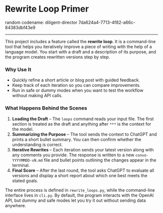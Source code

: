 # Rewrite Loop Primer

random codename: diligent-director 7da624a4-7713-4f82-a66c-84383dbf43e9

***

This project includes a feature called the **rewrite loop**. It is a command-line tool that helps you iteratively improve a piece of writing with the help of a language model. You start with a draft and a description of its purpose, and the program creates rewritten versions step by step.

### Why Use It

- Quickly refine a short article or blog post with guided feedback.
- Keep track of each iteration so you can compare improvements.
- Run in safe or dummy modes when you want to test the workflow without making API calls.

### What Happens Behind the Scenes

1. **Loading the Draft** – The `loops` command reads your input file. The first section is treated as the draft and anything after `***` is the context for the model.
2. **Summarizing the Purpose** – The tool sends the context to ChatGPT and prints a short bullet summary. You can then confirm whether the understanding is correct.
3. **Iterative Rewrites** – Each iteration sends your latest version along with any comments you provide. The response is written to a new `convo-YYYYMMDD-vN.md` file and bullet points outlining the changes appear in the terminal.
4. **Final Score** – After the last round, the tool asks ChatGPT to evaluate all versions and display a short report about which one best meets the stated goals.

The entire process is defined in `rewrite_loops.py`, while the command-line interface lives in `cli.py`. By default, the program interacts with the OpenAI API, but dummy and safe modes let you try it out without sending data anywhere.


